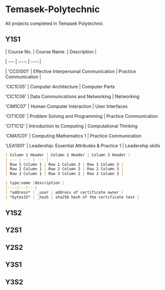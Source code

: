 # Temasek-Polytechnic
All projects completed in Temasek Polytechnic

## Y1S1



| Course No. | Course Name. | Description |

| --- | :---: | ---: |

| 'CCS1001' | Effective Interpersonal Communication |  Practice Communication |

'CIC1C05' | Computer Architecture |  Computer Parts

'CIC1C06' | Data Communications and Networking |  Networking

'CIM1C07' | Human Computer Interaction |  User Interfaces

'CIT1C05' | Problem Solving and Programming |  Practice Communication

'CIT1C12' | Introduction to Computing |  Computational Thinking

'CMA1C01' | Computing Mathematics 1 |  Practice Communication

'LEA1001' | Leadership: Essential Attributes & Practice 1 | Leadership skills  

```markdown
| Column 1 Header | Column 2 Header | Column 3 Header |
| --- | --- | --- |
| Row 1 Column 1 | Row 1 Column 2 | Row 1 Column 3 |
| Row 2 Column 1 | Row 2 Column 2 | Row 2 Column 3 |
| Row 3 Column 1 | Row 3 Column 2 | Row 3 Column 3 |
```



```markdown
| type|name |description |
|----|---|---|
| *address* | _user | address of certificate owner |
| *bytes32* | _hash | sha256 hash of the certificate text |
```



## Y1S2

## Y2S1

## Y2S2

## Y3S1

## Y3S2
